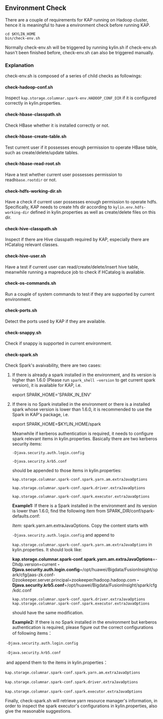 ## Environment Check

There are a couple of requirements for KAP running on Hadoop cluster, hence it is meaningful to have a environment check before running KAP.

```
cd $KYLIN_HOME
bin/check-env.sh
```

Normally check-env.sh will be triggered by running kylin.sh if check-env.sh hasn't been finished before, check-env.sh can also be triggered manually.

### Explanation

check-env.sh is composed of a series of child checks as followings:

#### **check-hadoop-conf.sh**

Inspect `kap.storage.columnar.spark-env.HADOOP_CONF_DIR` if it is configured correctly in kylin.properties.

#### **check-hbase-classpath.sh**

Check HBase whether it is installed correctly or not.

#### **check-hbase-create-table.sh**

Test current user if  it possesses enough permission to operate HBase table, such as create/delete/update tables.

#### **check-hbase-read-root.sh**

Have a test whether current user possesses permission to read`hbase.rootdir` or not.

#### **check-hdfs-working-dir.sh**

Have a check if current user possesses enough permission to operate hdfs. Specifically, KAP needs to create hfs dir according to `kylin.env.hdfs-working-dir` defined in kylin.properties as well as create/delete files on this dir.

#### **check-hive-classpath.sh**

Inspect if there are Hive classpath required by KAP, especially there are HCatalog relevant classes.

#### **check-hive-user.sh**

Have a test if current user can read/create/delete/insert hive table, meanwhile running a mapreduce job to check if HCatalog is available.

#### **check-os-commands.sh**

Run a couple of system commands to test if they are supported by current environment.

#### **check-ports.sh**

Detect the ports used by KAP if they are available. 

#### **check-snappy.sh**

Check if snappy is supported in current environment.

#### **check-spark.sh**

Check Spark's avaivability, there are two cases:

1. If there is already a spark installed in the environment, and its version is higher than 1.6.0 (Please run `spark_shell —version` to get current spark version), it is available for KAP, i.e. 

   export SPARK_HOME='SPARK_IN_ENV'

2. If there is no Spark installed in the environment or there is a installed spark whose version is lower than 1.6.0, it is recommended to use the Spark in KAP's package, i.e.

   export SPARK_HOME=$KYLIN_HOME/spark

   Meanwhile if kerberos authentication is required, it needs to configure spark relevant items in kylin.properties. Basically there are two kerberos security items:

   `-Djava.security.auth.login.config`

   `-Djava.security.krb5.conf`

   should be appended to those items in kylin.properties:

   `kap.storage.columnar.spark-conf.spark.yarn.am.extraJavaOptions`

   `kap.storage.columnar.spark-conf.spark.driver.extraJavaOptions`

   `kap.storage.columnar.spark-conf.spark.executor.extraJavaOptions`

   **Example1:** If there is a Spark installed in the environment and its version is lower than 1.6.0, find the following item from SPARK_DIR/conf/spark-defaults.conf:

   *Item:* spark.yarn.am.extraJavaOptions. Copy the content starts with

   `-Djava.security.auth.login.config` and append to

   `kap.storage.columnar.spark-conf.spark.yarn.am.extraJavaOptions` in kylin.properties. It should look like:

   **kap.storage.columnar.spark-conf.spark.yarn.am.extraJavaOptions**=-Dhdp.version=current **-Djava.security.auth.login.config**=/opt/huawei/Bigdata/FusionInsight/spark/cfg/jaas-zk.conf-Dzookeeper.server.principal=zookeeper/hadoop.hadoop.com **-Djava.security.krb5.conf**=/opt/huawei/Bigdata/FusionInsight/spark/cfg/kdc.conf

   `kap.storage.columnar.spark-conf.spark.driver.extraJavaOptions`	    `kap.storage.columnar.spark-conf.spark.executor.extraJavaOptions`

   should have the same modification.

   **Example2:**  If there is no Spark installed in the environment but kerberos authentication is required,  please figure out the correct configurations of following items：

​	`-Djava.security.auth.login.config`

​	`-Djava.security.krb5.conf`

​	and append them to the items in kylin.properties：

​	`kap.storage.columnar.spark-conf.spark.yarn.am.extraJavaOptions`

​	`kap.storage.columnar.spark-conf.spark.driver.extraJavaOptions`

​	`kap.storage.columnar.spark-conf.spark.executor.extraJavaOptions`

Finally, check-spark.sh will retrieve yarn resource manager's information, in order to inspect the spark executor's configurations in kylin.properties, also give the reasonable suggestions.